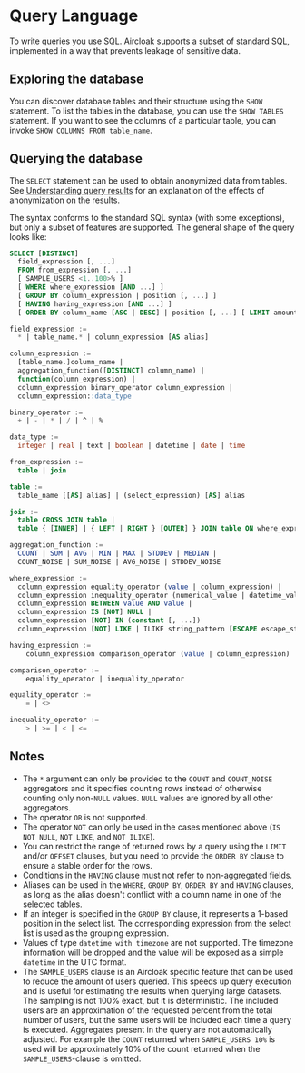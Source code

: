 # Query Language

To write queries you use SQL. Aircloak supports a subset of standard SQL, implemented in a way that prevents leakage of sensitive data.


## Exploring the database

You can discover database tables and their structure using the `SHOW` statement. To list the tables in the database, you can use the `SHOW TABLES` statement. If you want to see the columns of a particular table, you can invoke `SHOW COLUMNS FROM table_name`.


## Querying the database

The `SELECT` statement can be used to obtain anonymized data from tables. See [Understanding query results](sql/query-results.md) for an explanation of the effects of anonymization on the results.

The syntax conforms to the standard SQL syntax (with some exceptions), but only a subset of features are supported. The general shape of the query looks like:

```SQL
SELECT [DISTINCT]
  field_expression [, ...]
  FROM from_expression [, ...]
  [ SAMPLE_USERS <1..100>% ]
  [ WHERE where_expression [AND ...] ]
  [ GROUP BY column_expression | position [, ...] ]
  [ HAVING having_expression [AND ...] ]
  [ ORDER BY column_name [ASC | DESC] | position [, ...] [ LIMIT amount ] [ OFFSET amount ] ]

field_expression :=
  * | table_name.* | column_expression [AS alias]

column_expression :=
  [table_name.]column_name |
  aggregation_function([DISTINCT] column_name) |
  function(column_expression) |
  column_expression binary_operator column_expression |
  column_expression::data_type

binary_operator :=
  + | - | * | / | ^ | %

data_type :=
  integer | real | text | boolean | datetime | date | time

from_expression :=
  table | join

table :=
  table_name [[AS] alias] | (select_expression) [AS] alias

join :=
  table CROSS JOIN table |
  table { [INNER] | { LEFT | RIGHT } [OUTER] } JOIN table ON where_expression

aggregation_function :=
  COUNT | SUM | AVG | MIN | MAX | STDDEV | MEDIAN |
  COUNT_NOISE | SUM_NOISE | AVG_NOISE | STDDEV_NOISE

where_expression :=
  column_expression equality_operator (value | column_expression) |
  column_expression inequality_operator (numerical_value | datetime_value) |
  column_expression BETWEEN value AND value |
  column_expression IS [NOT] NULL |
  column_expression [NOT] IN (constant [, ...])
  column_expression [NOT] LIKE | ILIKE string_pattern [ESCAPE escape_string]

having_expression :=
    column_expression comparison_operator (value | column_expression)

comparison_operator :=
    equality_operator | inequality_operator

equality_operator :=
    = | <>

inequality_operator :=
    > | >= | < | <=
```

## Notes

- The `*` argument can only be provided to the `COUNT` and `COUNT_NOISE` aggregators and it specifies counting rows
  instead of otherwise counting only non-`NULL` values. `NULL` values are ignored by all other aggregators.
- The operator `OR` is not supported.
- The operator `NOT` can only be used in the cases mentioned above (`IS NOT NULL`, `NOT LIKE`, and `NOT ILIKE`).
- You can restrict the range of returned rows by a query using the `LIMIT` and/or `OFFSET` clauses, but you need to
 provide the `ORDER BY` clause to ensure a stable order for the rows.
- Conditions in the `HAVING` clause must not refer to non-aggregated fields.
- Aliases can be used in the `WHERE`, `GROUP BY`, `ORDER BY` and `HAVING` clauses, as long as the alias doesn't conflict
 with a column name in one of the selected tables.
- If an integer is specified in the `GROUP BY` clause, it represents a 1-based position in the select list. The corresponding expression from the select list is used as the grouping expression.
- Values of type `datetime with timezone` are not supported. The timezone information will be dropped and the value will be exposed as a simple `datetime` in the UTC format.
- The `SAMPLE_USERS` clause is an Aircloak specific feature that can be used to reduce the amount of users queried. This speeds up query execution and is useful for estimating the results when querying large datasets. The sampling is not 100% exact, but it is deterministic. The included users are an approximation of the requested percent from the total number of users, but the same users will be included each time a query is executed. Aggregates present in the query are not automatically adjusted. For example the `COUNT` returned when `SAMPLE_USERS 10%` is used will be approximately 10% of the count returned when the `SAMPLE_USERS`-clause is omitted.
